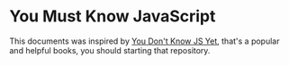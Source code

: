 # You Must Know JavaScript

This documents was inspired by [You Don't Know JS Yet](#https://github.com/getify/You-Dont-Know-JS/blob/2nd-ed/README.md), that's a popular and helpful books, you should starting that repository.

